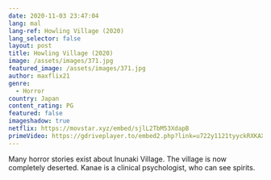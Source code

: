 ```yaml
---
date: 2020-11-03 23:47:04
lang: mal
lang-ref: Howling Village (2020)
lang_selector: false
layout: post
title: Howling Village (2020)
image: /assets/images/371.jpg
featured_image: /assets/images/371.jpg
author: maxflix21
genre:
  - Horror
country: Japan
content_rating: PG
featured: false
imageshadow: true
netflix: https://movstar.xyz/embed/sjlL2TbM53XdapB
primeVideo: https://gdriveplayer.to/embed2.php?link=u722y1121tyyckRXKAXNIgclltkYZ2Ivzmi4HZ0S2RclwP%252Fu1p5edChMdj6viUL13Ev2h6f3IdCgby8qjIpIdZyt86PCcpP4XxW9SXLvjL6OKN0sl2UbMkcw%252B9B73Dh0QROlvBFQksZtcDt%252FF%252FpwRk2XoFf63f%252BpKEey8kjsteHgs%252FCaq31coiAmUn1Ibe4Nw%253D
---
```

Many horror stories exist about Inunaki Village. The village is now completely deserted. Kanae is a clinical psychologist, who can see spirits.
